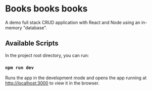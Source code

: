 # Books books books

A demo full stack CRUD application with React and Node using an in-memory "database".

## Available Scripts

In the project root directory, you can run:

### `npm run dev`

Runs the app in the development mode and opens the app running at [http://localhost:3000](http://localhost:3000) to view it in the browser.
